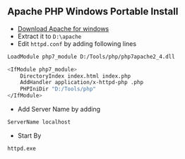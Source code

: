 ## Apache PHP Windows Portable Install
* [Download Apache for windows](https://www.apachelounge.com/)
* Extract it to ` D:\apache `
* Edit ` httpd.conf ` by adding following lines
```sh
LoadModule php7_module D:/Tools/php/php7apache2_4.dll

<IfModule php7_module>
    DirectoryIndex index.html index.php
    AddHandler application/x-httpd-php .php
    PHPIniDir "D:/Tools/php"
</IfModule>
```

* Add Server Name by adding
```sh
ServerName localhost
```
* Start By
```sh
httpd.exe
```

